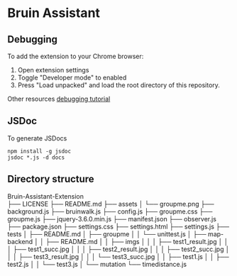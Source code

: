 # Bruin Assistant


## Debugging

To add the extension to your Chrome browser:
1. Open extension settings
2. Toggle "Developer mode" to enabled
3. Press "Load unpacked" and load the root directory of this repository.

Other resources [debugging tutorial](https://developer.chrome.com/docs/extensions/mv3/tut_debugging/)


## JSDoc

To generate JSDocs

```shell
npm install -g jsdoc
jsdoc *.js -d docs
```

## Directory structure

Bruin-Assistant-Extension     
├── LICENSE
├── README.md
├── assets
│   └── groupme.png
├── background.js
├── bruinwalk.js
├── config.js
├── groupme.css
├── groupme.js
├── jquery-3.6.0.min.js
├── manifest.json
├── observer.js
├── package.json
├── settings.css
├── settings.html
├── settings.js
├── tests
│   ├── README.md
│   ├── groupme
│   │   └── unittest.js
│   ├── map-backend
│   │   ├── README.md
│   │   ├── imgs
│   │   │   ├── test1_result.jpg
│   │   │   ├── test1_succ.jpg
│   │   │   ├── test2_result.jpg
│   │   │   ├── test2_succ.jpg
│   │   │   ├── test3_result.jpg
│   │   │   └── test3_succ.jpg
│   │   ├── test1.js
│   │   ├── test2.js
│   │   └── test3.js
│   └── mutation
└── timedistance.js